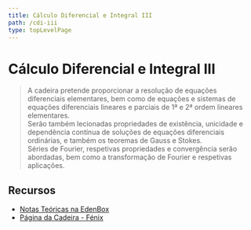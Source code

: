 ```yaml
---
title: Cálculo Diferencial e Integral III
path: /cdi-iii
type: topLevelPage
---
```


# Cálculo Diferencial e Integral III

> A cadeira pretende proporcionar a resolução de equações diferenciais elementares, bem como de equações e sistemas de equações diferenciais lineares e parciais de 1ª e 2ª ordem lineares elementares.  
> Serão também lecionadas propriedades de existência, unicidade e dependência contínua de soluções de equações diferenciais ordinárias, e também os teoremas de Gauss e Stokes.  
> Séries de Fourier, respetivas propriedades e convergência serão abordadas, bem como a transformação de Fourier e respetivas aplicações. 

## Recursos

- [Notas Teóricas na EdenBox](https://www.edenbox.org/index.php/s/edenbox?path=%2FLEIC%2F2%C2%BA%20Ano%2F1%C2%BA%20Semestre%2FACED%2FMaterial%20de%20Apoio)
- [Página da Cadeira - Fénix](https://fenix.tecnico.ulisboa.pt/disciplinas/CDI6/2021-2022/1-semestre)

